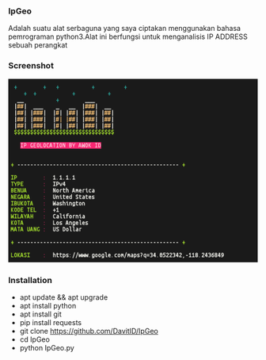 ### IpGeo

 Adalah suatu alat serbaguna yang saya ciptakan menggunakan bahasa pemrograman python3.Alat ini berfungsi untuk menganalisis IP ADDRESS sebuah perangkat

### Screenshot
<img src="demo.png">

### Installation

- apt update && apt upgrade
- apt install python
- apt install git
- pip install requests
- git clone https://github.com/DavitID/IpGeo
- cd IpGeo
- python IpGeo.py
